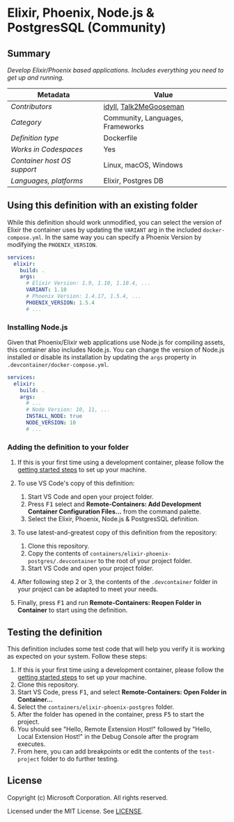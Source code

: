# Elixir, Phoenix, Node.js & PostgresSQL (Community)

## Summary

_Develop Elixir/Phoenix based applications. Includes everything you need to get up and running._

| Metadata                    | Value                 |
| --------------------------- | --------------------- |
| _Contributors_              | [idyll](https://github.com/idyll), [Talk2MeGooseman](https://github.com/talk2MeGooseman)|
| _Category_                  | Community, Languages, Frameworks  |
| _Definition type_           | Dockerfile            |
| _Works in Codespaces_       | Yes                   |
| _Container host OS support_ | Linux, macOS, Windows |
| _Languages, platforms_      | Elixir, Postgres DB   |

## Using this definition with an existing folder

While this definition should work unmodified, you can select the version of Elixir the container uses by updating the `VARIANT` arg in the included `docker-compose.yml`. In the same way you can specify a Phoenix Version by modifying the `PHOENIX_VERSION`.

```yml
services:
  elixir:
    build: .
    args:
      # Elixir Version: 1.9, 1.10, 1.10.4, ...
      VARIANT: 1.10
      # Phoenix Version: 1.4.17, 1.5.4, ...
      PHOENIX_VERSION: 1.5.4
      # ...
```

### Installing Node.js

Given that Phoenix/Elixir web applications use Node.js for compiling assets, this container also includes Node.js. You can change the version of Node.js installed or disable its installation by updating the `args` property in `.devcontainer/docker-compose.yml`.

```yml
services:
  elixir:
    build: .
    args:
      # ...
      # Node Version: 10, 11, ...
      INSTALL_NODE: true
      NODE_VERSION: 10
      # ...
```

### Adding the definition to your folder

1. If this is your first time using a development container, please follow the [getting started steps](https://aka.ms/vscode-remote/containers/getting-started) to set up your machine.

2. To use VS Code's copy of this definition:

   1. Start VS Code and open your project folder.
   2. Press <kbd>F1</kbd> select and **Remote-Containers: Add Development Container Configuration Files...** from the command palette.
   3. Select the Elixir, Phoenix, Node.js & PostgresSQL definition.

3. To use latest-and-greatest copy of this definition from the repository:

   1. Clone this repository.
   2. Copy the contents of `containers/elixir-phoenix-postgres/.devcontainer` to the root of your project folder.
   3. Start VS Code and open your project folder.

4. After following step 2 or 3, the contents of the `.devcontainer` folder in your project can be adapted to meet your needs.

5. Finally, press <kbd>F1</kbd> and run **Remote-Containers: Reopen Folder in Container** to start using the definition.

## Testing the definition

This definition includes some test code that will help you verify it is working as expected on your system. Follow these steps:

1. If this is your first time using a development container, please follow the [getting started steps](https://aka.ms/vscode-remote/containers/getting-started) to set up your machine.
2. Clone this repository.
3. Start VS Code, press <kbd>F1</kbd>, and select **Remote-Containers: Open Folder in Container...**
4. Select the `containers/elixir-phoenix-postgres` folder.
5. After the folder has opened in the container, press <kbd>F5</kbd> to start the project.
6. You should see "Hello, Remote Extension Host!" followed by "Hello, Local Extension Host!" in the Debug Console after the program executes.
7. From here, you can add breakpoints or edit the contents of the `test-project` folder to do further testing.

## License

Copyright (c) Microsoft Corporation. All rights reserved.

Licensed under the MIT License. See [LICENSE](https://github.com/Microsoft/vscode-dev-containers/blob/master/LICENSE).
